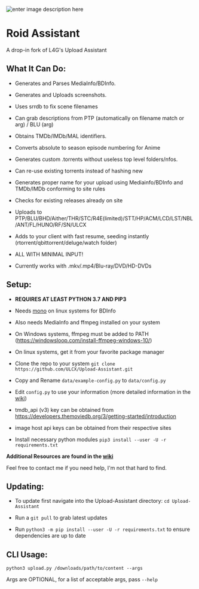 
![enter image description here](https://i.ibb.co/Nmnq5K6/roid.gif)
# Roid Assistant
A drop-in fork of L4G's Upload Assistant

  

## What It Can Do:

- Generates and Parses MediaInfo/BDInfo.

- Generates and Uploads screenshots.

- Uses srrdb to fix scene filenames

- Can grab descriptions from PTP (automatically on filename match or arg) / BLU (arg)

- Obtains TMDb/IMDb/MAL identifiers.

- Converts absolute to season episode numbering for Anime

- Generates custom .torrents without useless top level folders/nfos.

- Can re-use existing torrents instead of hashing new

- Generates proper name for your upload using Mediainfo/BDInfo and TMDb/IMDb conforming to site rules

- Checks for existing releases already on site

- Uploads to PTP/BLU/BHD/Aither/THR/STC/R4E(limited)/STT/HP/ACM/LCD/LST/NBL/ANT/FL/HUNO/RF/SN/ULCX

- Adds to your client with fast resume, seeding instantly (rtorrent/qbittorrent/deluge/watch folder)

- ALL WITH MINIMAL INPUT!

- Currently works with .mkv/.mp4/Blu-ray/DVD/HD-DVDs

  

  

## **Setup:**

-  **REQUIRES AT LEAST PYTHON 3.7 AND PIP3**

- Needs [mono](https://www.mono-project.com/) on linux systems for BDInfo

- Also needs MediaInfo and ffmpeg installed on your system

- On Windows systems, ffmpeg must be added to PATH (https://windowsloop.com/install-ffmpeg-windows-10/)

- On linux systems, get it from your favorite package manager

- Clone the repo to your system `git clone https://github.com/ULCX/Upload-Assistant.git`

- Copy and Rename `data/example-config.py` to `data/config.py`

- Edit `config.py` to use your information (more detailed information in the [wiki](https://github.com/L4GSP1KE/Upload-Assistant/wiki))

- tmdb_api (v3) key can be obtained from https://developers.themoviedb.org/3/getting-started/introduction

- image host api keys can be obtained from their respective sites

- Install necessary python modules `pip3 install --user -U -r requirements.txt`

  

**Additional Resources are found in the [wiki](https://github.com/L4GSP1KE/Upload-Assistant/wiki)**

Feel free to contact me if you need help, I'm not that hard to find.

  

## **Updating:**

- To update first navigate into the Upload-Assistant directory: `cd Upload-Assistant`

- Run a `git pull` to grab latest updates

- Run `python3 -m pip install --user -U -r requirements.txt` to ensure dependencies are up to date

  

## **CLI Usage:**

`python3 upload.py /downloads/path/to/content --args`

Args are OPTIONAL, for a list of acceptable args, pass `--help`